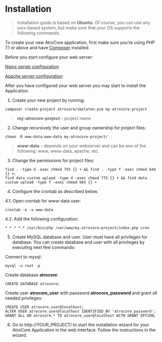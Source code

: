 # Installation

> Installation guide is based on **Ubuntu**. Of course, you can use any unix-based system, but make sure that your OS supports the following commands.<br/>

To create your new AtroCore application, first make sure you're using PHP 7.1 or above and have [Composer](https://getcomposer.org/download/) installed.

Before you start configure your web server:

[Nginx server configuration](https://github.com/atrocore/atrocore-docs/edit/master/en/administration/installation.md)

[Apache server configuration](https://github.com/atrocore/atrocore-docs/blob/master/en/administration/apache-server-configuration.md)

After you have configured your web server you may start to install the Application.

1. Create your new project by running:
```
composer create-project atrocore/skeleton-pim my-atrocore-project
```
> **my-atrocore-project** – project name
   
2. Change recursively the user and group ownership for project files: 
```
chown -R www-data:www-data my-atrocore-project/
```
>**www-data** – depends on your webserver and can be one of the following: www, www-data, apache, etc.

3. Change the permissions for project files: 
```
find . -type d -exec chmod 755 {} + && find . -type f -exec chmod 644 {} +;
find data custom upload -type d -exec chmod 775 {} + && find data custom upload -type f -exec chmod 664 {} +
```     
4. Configure the crontab as described below.

4.1. Open crontab for www-data user:
```
crontab -e -u www-data
``` 
4.2. Add the following configuration:
```      
* * * * * /usr/bin/php /var/www/my-atrocore-project/index.php cron 
```

5. Create MySQL database and user. User must have all privileges for database. You can create database and user with all privileges by executing next few commands:

Connect to mysql:
```
mysql -u root -p
```
Create database **atrocore**:
```
CREATE DATABASE atrocore;
```
Create user **atrocore_user** with password **atrocore_password** and grant all needed privileges:
```
CREATE USER atrocore_user@localhost;
ALTER USER atrocore_user@localhost IDENTIFIED BY 'atrocore_password';
GRANT ALL ON atrocore.* TO atrocore_user@localhost WITH GRANT OPTION;
```

6. Go to http://YOUR_PROJECT/ to start the installation wizard for your AtroCore Application in the web interface. Follow the instructions in the wizard.
